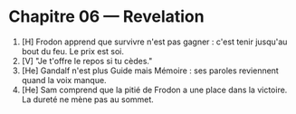 # Chapitre 06 — Revelation

1. [H] Frodon apprend que survivre n'est pas gagner : c'est tenir jusqu'au bout du feu. Le prix est soi.
2. [V] "Je t'offre le repos si tu cèdes."
3. [He] Gandalf n'est plus Guide mais Mémoire : ses paroles reviennent quand la voix manque.
6. [He] Sam comprend que la pitié de Frodon a une place dans la victoire. La dureté ne mène pas au sommet.
